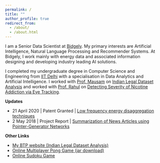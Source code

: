 ```yaml
---
permalink: /
title: ""
author_profile: true
redirect_from: 
  - /about/
  - /about.html
---
```


I am a Senior Data Scientist at [Bidgely](https://www.bidgely.com/). My primary interests are Artificial Intelligence, Natural Language Processing and Recommender Systems. At Bidgely, I work mainly with energy data and associated information designing and developing industry leading AI solutions.

I completed my undergraduate degree in Computer Science and Engineering from [IIT Delhi](https://home.iitd.ac.in/) with a specialisation in Data Analytics and Artificial Intelligence. I worked with [Prof. Mausam](http://www.cse.iitd.ac.in/~mausam/) on [Indian Legal Dataset Analysis](https://sharanmayank.github.io/files/btp_website/home) and worked with [Prof. Rahul](http://www.cse.iitd.ernet.in/~rahulgarg/) on [Detecting Severity of Nicotine Addiction via Eye Tracking]().

**Updates**

* 21 April 2020 | Patent Granted | [Low frequency energy disaggregation techniques](https://patents.google.com/patent/US10630502B2/en)
* 2	 May   2018 | Project Report | [Summarization of News Articles using Pointer-Generator Networks](https://sharanmayank.github.io/files/Summarization_of_News_Articles_using_Pointer_Generator_Networks.pdf)

**Other Links**

* [My BTP website (Indian Legal Dataset Analysis)](https://sharanmayank.github.io/files/btp_website/home)
* [Online Multiplayer Pong Game (jar download)](https://sharanmayank.github.io/files/pong_game.zip)
* [Online Sudoku Game](http://2.consudoku.appspot.com/)